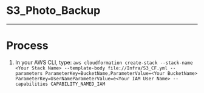 # S3_Photo_Backup
-------
# Process
1. In your AWS CLI, type:
```aws cloudformation create-stack --stack-name <Your Stack Name> --template-body file://Infra/S3_CF.yml --parameters ParameterKey=BucketName,ParameterValue=<Your BucketName> ParameterKey=UserNameParameterValue=e<Your IAM User Name> --capabilities CAPABILITY_NAMED_IAM```
